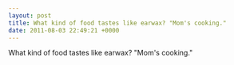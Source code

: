 ```yaml
---
layout: post
title: What kind of food tastes like earwax? "Mom's cooking."
date: 2011-08-03 22:49:21 +0000
---
```


What kind of food tastes like earwax? "Mom's cooking."

